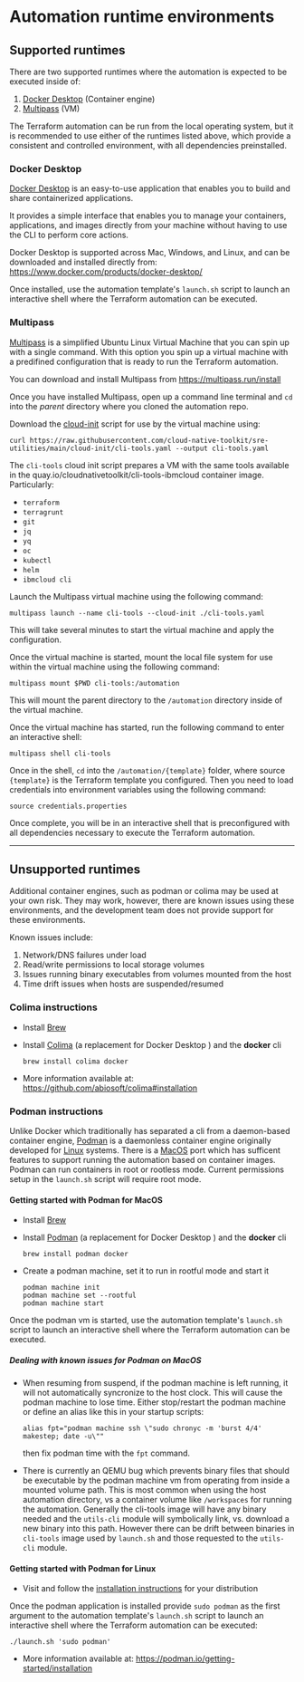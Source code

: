 # Automation runtime environments

## Supported runtimes

There are two supported runtimes where the automation is expected to be executed inside of:

1. [Docker Desktop](#docker-desktop) (Container engine)
2. [Multipass](#multipass) (VM)

The Terraform automation can be run from the local operating system, but it is recommended to use either of the runtimes listed above, which provide a consistent and controlled environment, with all dependencies preinstalled.

### Docker Desktop

[Docker Desktop](https://docs.docker.com/desktop/) is an easy-to-use application that enables you to build and share containerized applications.

It provides a simple interface that enables you to manage your containers, applications, and images directly from your machine without having to use the CLI to perform core actions.

Docker Desktop is supported across Mac, Windows, and Linux, and can be downloaded and installed directly from: <https://www.docker.com/products/docker-desktop/>

Once installed, use the automation template's `launch.sh` script to launch an interactive shell where the Terraform automation can be executed.

### Multipass

[Multipass](https://multipass.run/) is a simplified Ubuntu Linux Virtual Machine that you can spin up with a single command.   With this option you spin up a virtual machine with a predifined configuration that is ready to run the Terraform automation.  

You can download and install Multipass from <https://multipass.run/install>

Once you have installed Multipass, open up a command line terminal and `cd` into the *parent* directory where you cloned the automation repo.

Download the [cloud-init](https://github.com/cloud-native-toolkit/sre-utilities/blob/main/cloud-init/cli-tools.yaml) script for use by the virtual machine using:

```text
curl https://raw.githubusercontent.com/cloud-native-toolkit/sre-utilities/main/cloud-init/cli-tools.yaml --output cli-tools.yaml
```

The `cli-tools` cloud init script prepares a VM with the same tools available in the quay.io/cloudnativetoolkit/cli-tools-ibmcloud container image. Particularly:

- `terraform`
- `terragrunt`
- `git`
- `jq`
- `yq`
- `oc`
- `kubectl`
- `helm`
- `ibmcloud cli`

Launch the Multipass virtual machine using the following command:

```text
multipass launch --name cli-tools --cloud-init ./cli-tools.yaml
```

This will take several minutes to start the virtual machine and apply the configuration.  

Once the virtual machine is started, mount the local file system for use within the virtual machine using the following command:

```text
multipass mount $PWD cli-tools:/automation
```

This will mount the parent directory to the `/automation` directory inside of the virtual machine.

Once the virtual machine has started, run the following command to enter an interactive shell:

```text
multipass shell cli-tools
```

Once in the shell, `cd` into the `/automation/{template}` folder, where source  `{template}` is the Terraform template you configured.  Then you need to load credentials into environment variables using the following command:

```text
source credentials.properties
```

Once complete, you will be in an interactive shell that is preconfigured with all dependencies necessary to execute the Terraform automation.

----

## Unsupported runtimes

Additional container engines, such as podman or colima may be used at your own risk. They may work, however, there are known issues using these environments, and the development team does not provide support for these environments.

Known issues include:

 1. Network/DNS failures under load
 1. Read/write permissions to local storage volumes
 1. Issues running binary executables from volumes mounted from the host
 1. Time drift issues when hosts are suspended/resumed

### Colima instructions

- Install [Brew](https://brew.sh/)
- Install [Colima](https://github.com/abiosoft/colima) (a replacement for Docker Desktop ) and the **docker** cli

   ```shell
   brew install colima docker
   ```

- More information available at: <https://github.com/abiosoft/colima#installation>

### Podman instructions

Unlike Docker which traditionally has separated a cli from a daemon-based container engine, [Podman](https://podman.io) is a daemonless container engine originally developed for [Linux](#getting-started-with-podman-for-linux) systems. There is a [MacOS](#getting-started-with-podman-for-macos) port which has sufficent features to support running the automation based on container images. Podman can run containers in root or rootless mode. Current permissions setup in the `launch.sh` script will require root mode.

#### Getting started with Podman for MacOS

- Install [Brew](https://brew.sh/)
- Install [Podman](https://podman.io) (a replacement for Docker Desktop ) and the **docker** cli

   ```shell
   brew install podman docker
   ```

- Create a podman machine, set it to run in rootful mode and start it

   ```shell
   podman machine init
   podman machine set --rootful
   podman machine start
   ```

Once the podman vm is started, use the automation template's `launch.sh` script to launch an interactive shell where the Terraform automation can be executed.

##### Dealing with known issues for Podman on MacOS

- When resuming from suspend, if the podman machine is left running, it will not automatically syncronize to the host clock. This will cause the podman machine to lose time. Either stop/restart the podman machine or define an alias like this in your startup scripts:

    ```shell
    alias fpt="podman machine ssh \"sudo chronyc -m 'burst 4/4' makestep; date -u\""
    ```

    then fix podman time with the `fpt` command.

- There is currently an QEMU bug which prevents binary files that should be executable by the podman machine vm from operating from inside a mounted volume path. This is most common when using the host automation directory, vs a container volume like `/workspaces` for running the automation. Generally the cli-tools image will have any binary needed and the `utils-cli` module will symbolically link, vs. download a new binary into this path. However there can be drift between binaries in `cli-tools` image used by `launch.sh` and those requested to the `utils-cli` module.

#### Getting started with Podman for Linux

- Visit and follow the [installation instructions](https://podman.io/getting-started/installation#installing-on-linux) for your distribution

Once the podman application is installed provide `sudo podman` as the first argument to the automation template's `launch.sh` script to launch an interactive shell where the Terraform automation can be executed:

   ```shell
   ./launch.sh 'sudo podman'
   ```

- More information available at: <https://podman.io/getting-started/installation>
